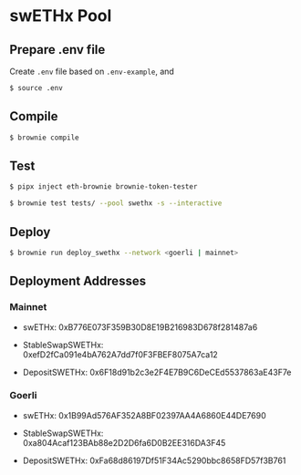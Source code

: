 # swETHx Pool

## Prepare .env file

Create `.env` file based on `.env-example`, and 

```sh
$ source .env
```

## Compile

```sh
$ brownie compile
```

## Test

```sh
$ pipx inject eth-brownie brownie-token-tester

$ brownie test tests/ --pool swethx -s --interactive
```

## Deploy

```sh
$ brownie run deploy_swethx --network <goerli | mainnet>
```

## Deployment Addresses

### Mainnet

- swETHx: 0xB776E073F359B30D8E19B216983D678f281487a6

- StableSwapSWETHx: 0xefD2fCa091e4bA762A7dd7f0F3FBEF8075A7ca12

- DepositSWETHx: 0x6F18d91b2c3e2F4E7B9C6DeCEd5537863aE43F7e


### Goerli

- swETHx: 0x1B99Ad576AF352A8BF02397AA4A6860E44DE7690

- StableSwapSWETHx: 0xa804Acaf123BAb88e2D2D6fa6D0B2EE316DA3F45

- DepositSWETHx: 0xFa68d86197Df51F34Ac5290bbc8658FD57f3B761